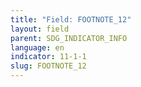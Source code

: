 ```yaml
---
title: "Field: FOOTNOTE_12"
layout: field
parent: SDG_INDICATOR_INFO
language: en
indicator: 11-1-1
slug: FOOTNOTE_12
---
```

[^12]: Measurements based on those in the (2003) UN-Habitat Challenge of Slums, p.12.